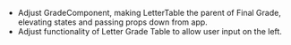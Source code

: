 - Adjust GradeComponent, making LetterTable the parent of Final Grade, elevating states and
passing props down from app.
- Adjust functionality of Letter Grade Table to allow user input on the left.
